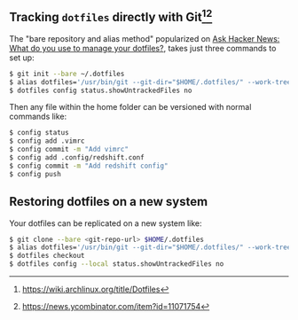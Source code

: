 ## Tracking `dotfiles` directly with Git[^1][^2]
The "bare repository and alias method" popularized on [Ask Hacker News: What do you use to manage your dotfiles?](https://news.ycombinator.com/item?id=11071754), takes just three commands to set up:

```bash
$ git init --bare ~/.dotfiles
$ alias dotfiles='/usr/bin/git --git-dir="$HOME/.dotfiles/" --work-tree="$HOME"'
$ dotfiles config status.showUntrackedFiles no
```

Then any file within the home folder can be versioned with normal commands like:
```bash
$ config status
$ config add .vimrc
$ config commit -m "Add vimrc"
$ config add .config/redshift.conf
$ config commit -m "Add redshift config"
$ config push
```

## Restoring dotfiles on a new system

Your dotfiles can be replicated on a new system like: 
```bash
$ git clone --bare <git-repo-url> $HOME/.dotfiles
$ alias dotfiles='/usr/bin/git --git-dir="$HOME/.dotfiles/" --work-tree="$HOME"'
$ dotfiles checkout
$ dotfiles config --local status.showUntrackedFiles no
```


[^1]: https://wiki.archlinux.org/title/Dotfiles 
[^2]: https://news.ycombinator.com/item?id=11071754
